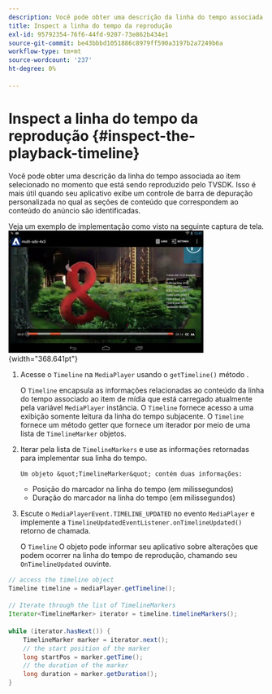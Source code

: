 ```yaml
---
description: Você pode obter uma descrição da linha do tempo associada ao item selecionado no momento que está sendo reproduzido pelo TVSDK. Isso é mais útil quando seu aplicativo exibe um controle de barra de depuração personalizada no qual as seções de conteúdo que correspondem ao conteúdo do anúncio são identificadas.
title: Inspect a linha do tempo da reprodução
exl-id: 95792354-76f6-44fd-9207-73e862b434e1
source-git-commit: be43bbbd1051886c8979ff590a3197b2a7249b6a
workflow-type: tm+mt
source-wordcount: '237'
ht-degree: 0%

---
```


# Inspect a linha do tempo da reprodução {#inspect-the-playback-timeline}

Você pode obter uma descrição da linha do tempo associada ao item selecionado no momento que está sendo reproduzido pelo TVSDK. Isso é mais útil quando seu aplicativo exibe um controle de barra de depuração personalizada no qual as seções de conteúdo que correspondem ao conteúdo do anúncio são identificadas.

Veja um exemplo de implementação como visto na seguinte captura de tela.  ![](assets/inspect-playback.jpg){width="368.641pt"}

1. Acesse o `Timeline` na `MediaPlayer` usando o `getTimeline()` método .

   O `Timeline` encapsula as informações relacionadas ao conteúdo da linha do tempo associado ao item de mídia que está carregado atualmente pela variável `MediaPlayer` instância. O `Timeline` fornece acesso a uma exibição somente leitura da linha do tempo subjacente. O `Timeline` fornece um método getter que fornece um iterador por meio de uma lista de `TimelineMarker` objetos.

1. Iterar pela lista de `TimelineMarkers` e use as informações retornadas para implementar sua linha do tempo.

       Um objeto &quot;TimelineMarker&quot; contém duas informações:
   
   * Posição do marcador na linha do tempo (em milissegundos)
   * Duração do marcador na linha do tempo (em milissegundos)

1. Escute o `MediaPlayerEvent.TIMELINE_UPDATED` no evento `MediaPlayer` e implemente a `TimelineUpdatedEventListener.onTimelineUpdated()` retorno de chamada.

   O `Timeline` O objeto pode informar seu aplicativo sobre alterações que podem ocorrer na linha do tempo de reprodução, chamando seu `OnTimelineUpdated` ouvinte.

```java
// access the timeline object 
Timeline timeline = mediaPlayer.getTimeline(); 
 
// Iterate through the list of TimelineMarkers 
Iterator<TimelineMarker> iterator = timeline.timelineMarkers(); 
 
while (iterator.hasNext()) { 
    TimelineMarker marker = iterator.next(); 
    // the start position of the marker 
    long startPos = marker.getTime(); 
    // the duration of the marker 
    long duration = marker.getDuration(); 
}
```
